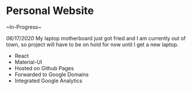 # Personal Website

~In-Progress~

*06/17/2020* My laptop motherboard just got fried and I am currently out of town, so project will have to be on hold for now until I get a new laptop.


* React
* Material-UI
* Hosted on Github Pages
* Forwarded to Google Domains
* Integrated Google Analytics
